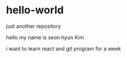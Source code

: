 # hello-world
just another repository


hello my name is seon hyun Kim

i want to learn react and git program for a week
